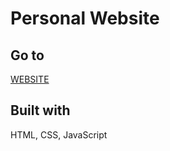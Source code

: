 # Personal Website

## Go to
[WEBSITE](https://calvin-li-developer.github.io/)

## Built with
HTML, CSS, JavaScript

